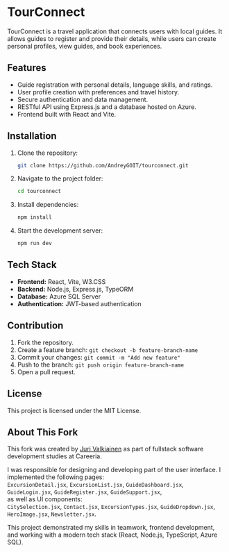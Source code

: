 # TourConnect

TourConnect is a travel application that connects users with local guides. It allows guides to register and provide their details, while users can create personal profiles, view guides, and book experiences.

## Features

- Guide registration with personal details, language skills, and ratings.
- User profile creation with preferences and travel history.
- Secure authentication and data management.
- RESTful API using Express.js and a database hosted on Azure.
- Frontend built with React and Vite.

## Installation

1. Clone the repository:
   ```sh
   git clone https://github.com/AndreyGOIT/tourconnect.git
   ```
2. Navigate to the project folder:
   ```sh
   cd tourconnect
   ```
3. Install dependencies:
   ```sh
   npm install
   ```
4. Start the development server:
   ```sh
   npm run dev
   ```

## Tech Stack

- **Frontend:** React, Vite, W3.CSS
- **Backend:** Node.js, Express.js, TypeORM
- **Database:** Azure SQL Server
- **Authentication:** JWT-based authentication

## Contribution

1. Fork the repository.
2. Create a feature branch: `git checkout -b feature-branch-name`
3. Commit your changes: `git commit -m "Add new feature"`
4. Push to the branch: `git push origin feature-branch-name`
5. Open a pull request.

## License

This project is licensed under the MIT License.

## About This Fork

This fork was created by [Juri Valkiainen](https://www.linkedin.com/in/juri-valkainen/) as part of fullstack software development studies at Careeria.

I was responsible for designing and developing part of the user interface. I implemented the following pages:  
`ExcursionDetail.jsx`, `ExcursionList.jsx`, `GuideDashboard.jsx`, `GuideLogin.jsx`, `GuideRegister.jsx`, `GuideSupport.jsx`,  
as well as UI components:  
`CitySelection.jsx`, `Contact.jsx`, `ExcursionTypes.jsx`, `GuideDropdown.jsx`, `HeroImage.jsx`, `Newsletter.jsx`.

This project demonstrated my skills in teamwork, frontend development, and working with a modern tech stack (React, Node.js, TypeScript, Azure SQL).
